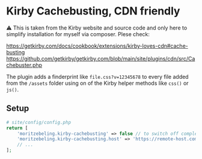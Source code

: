 # Kirby Cachebusting, CDN friendly

⚠️ This is taken from the Kirby website and source code and only here to simplify installation for myself via composer. Plese check:

https://getkirby.com/docs/cookbook/extensions/kirby-loves-cdn#cache-busting
https://github.com/getkirby/getkirby.com/blob/main/site/plugins/cdn/src/Cachebuster.php

The plugin adds a finderprint like `file.css?v=12345678` to every file added from the `/assets` folder using on of the Kirby helper methods like `css()` or `js()`.

## Setup

```php
# site/config/config.php
return [
    'moritzebeling.kirby-cachebusting' => false // to switch off completely,
    'moritzebeling.kirby-cachebusting.host' => 'https://remote-host.com', // to set remote host, like cdn
    // ...
];
```